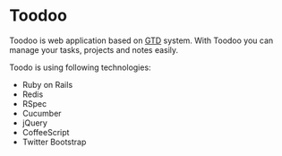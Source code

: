 # Toodoo

Toodoo is web application based on [GTD](http://en.wikipedia.org/wiki/Getting_Things_Done) system.
With Toodoo you can manage your tasks, projects and notes easily.


Toodo is using following technologies:

-  Ruby on Rails
-  Redis
-  RSpec
-  Cucumber
-  jQuery
-  CoffeeScript
-  Twitter Bootstrap